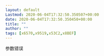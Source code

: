 ```yaml
---
layout: default
Lastmod: 2020-06-04T17:32:50.350507+00:00
date: 2020-06-04T17:32:50.350450+00:00
title: ""
author: ""
tags: [x6570,x9519,x53C2,x8BEF]
---
```


参数错误

